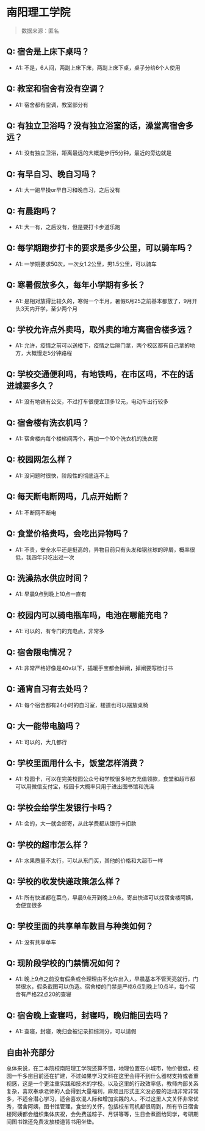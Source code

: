 # 南阳理工学院

> 数据来源：匿名

## Q: 宿舍是上床下桌吗？

- A1: 不是，6人间，两副上床下床，两副上床下桌，桌子分给6个人使用

## Q: 教室和宿舍有没有空调？

- A1: 宿舍都有空调，教室部分有

## Q: 有独立卫浴吗？没有独立浴室的话，澡堂离宿舍多远？

- A1: 没有独立卫浴，距离最远的大概是步行5分钟，最近的旁边就是

## Q: 有早自习、晚自习吗？

- A1: 大一跑早操or早自习和晚自习，之后没有

## Q: 有晨跑吗？

- A1: 大一有，之后没有，但是要打卡步道乐跑

## Q: 每学期跑步打卡的要求是多少公里，可以骑车吗？

- A1: 一学期要求50次，一次女1.2公里，男1.5公里，可以骑车

## Q: 寒暑假放多久，每年小学期有多长？

- A1: 是相对放得比较久的，寒假一个半月，暑假6月25之前基本都放了，9月开头3天内开学，至少两个月

## Q: 学校允许点外卖吗，取外卖的地方离宿舍楼多远？

- A1: 允许，疫情之前可以送楼下，疫情之后隔门拿，两个校区都有自己拿的地方，大概慢走5分钟路程

## Q: 学校交通便利吗，有地铁吗，在市区吗，不在的话进城要多久？

- A1: 没有地铁有公交，不过打车很便宜顶多12元，电动车出行较多

## Q: 宿舍楼有洗衣机吗？

- A1: 宿舍楼内每个楼梯间两个，再加一个10个洗衣机的洗衣房

## Q: 校园网怎么样？

- A1: 没问题时很快，阶段性的彻底连不上

## Q: 每天断电断网吗，几点开始断？

- A1: 不断网不断电

## Q: 食堂价格贵吗，会吃出异物吗？

- A1: 不贵，安全水平还是挺高的，异物目前只有头发和钢丝球的碎屑，概率很低，我四年只吃出过一次

## Q: 洗澡热水供应时间？

- A1: 早晨9点到晚上10点一直有

## Q: 校园内可以骑电瓶车吗，电池在哪能充电？

- A1: 可以的，有专门的充电点，非常多

## Q: 宿舍限电情况？

- A1: 非常严格好像是40v以下，插暖手宝都会掉闸，掉闸要写检讨书

## Q: 通宵自习有去处吗？

- A1: 每个宿舍都有24小时的自习室，楼道也可以摆放桌椅

## Q: 大一能带电脑吗？

- A1: 可以的，大几都行

## Q: 学校里面用什么卡，饭堂怎样消费？

- A1: 校园卡，可以在完美校园公众号和学校很多地方充值领款，食堂和超市都可以用微信支付宝，校园卡大概率只用于进出图书馆和洗澡

## Q: 学校会给学生发银行卡吗？

- A1: 会的，大一就会邮寄，从此学费都从银行卡扣款

## Q: 学校的超市怎么样？

- A1: 水果质量不太行，可以从东门买，其他的价格和大超市一样

## Q: 学校的收发快递政策怎么样？

- A1: 所有快递都在菜鸟，早晨9点开到晚上9点。寄出快递可以找宿舍楼阿姨，会便宜很多

## Q: 学校里面的共享单车数目与种类如何？

- A1: 没有共享单车

## Q: 现阶段学校的门禁情况如何？

- A1: 晚上9点之前没有假条或合理理由不允许出入，早晨基本不管天亮就行，门禁很水，假条截图可以伪造。宿舍楼的门禁是严格6点到晚上10点半，每个宿舍有严格22点20的查寝

## Q: 宿舍晚上查寝吗，封寝吗，晚归能回去吗？

- A1: 查寝，封寝，晚归会被记录扣综测分，可以请假

## 自由补充部分

总体来说，在二本院校南阳理工学院还算不错，地理位置在小城市，物价很低，校园一千多亩目前还在扩建，不过如果学习文科在这里会得不到什么器材支持或者重视感，这是一个更注重实践和技术的学校。以及这里的行政效率低，教师内部关系复杂，喜欢奉承老师的人会得到大量福利，麻烦且形式主义没必要的活动非常非常多，不适合潜心学习，适合喜欢混人际和增加实践的人。不过这里人文关怀非常优秀，宿舍阿姨，图书馆管理，食堂的关怀，包括校车司机都很周到，所有节日宿舍楼阿姨都会组织集体庆祝，会免费送粽子、月饼等等，生日会煮面给同学，考研期间图书馆还免费发放楼道背书用坐垫。